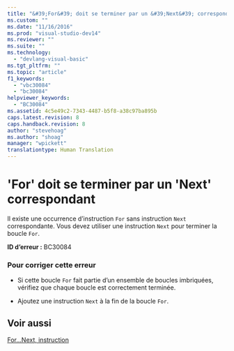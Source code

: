 ```yaml
---
title: "&#39;For&#39; doit se terminer par un &#39;Next&#39; correspondant | Microsoft Docs"
ms.custom: ""
ms.date: "11/16/2016"
ms.prod: "visual-studio-dev14"
ms.reviewer: ""
ms.suite: ""
ms.technology: 
  - "devlang-visual-basic"
ms.tgt_pltfrm: ""
ms.topic: "article"
f1_keywords: 
  - "vbc30084"
  - "bc30084"
helpviewer_keywords: 
  - "BC30084"
ms.assetid: 4c5e49c2-7343-4487-b5f8-a38c97ba895b
caps.latest.revision: 8
caps.handback.revision: 8
author: "stevehoag"
ms.author: "shoag"
manager: "wpickett"
translationtype: Human Translation
---
```

# &#39;For&#39; doit se terminer par un &#39;Next&#39; correspondant
Il existe une occurrence d’instruction `For` sans instruction `Next` correspondante. Vous devez utiliser une instruction `Next` pour terminer la boucle `For`.  
  
 **ID d’erreur :** BC30084  
  
### Pour corriger cette erreur  
  
-   Si cette boucle `For` fait partie d’un ensemble de boucles imbriquées, vérifiez que chaque boucle est correctement terminée.  
  
-   Ajoutez une instruction `Next` à la fin de la boucle `For`.  
  
## Voir aussi  
 [For...Next, instruction](../../visual-basic/language-reference/statements/for-next-statement.md)